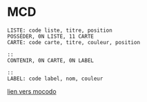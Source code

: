 # MCD

```mocodo
LISTE: code liste, titre, position
POSSÉDER, 0N LISTE, 11 CARTE
CARTE: code carte, titre, couleur, position

::
CONTENIR, 0N CARTE, 0N LABEL

::
LABEL: code label, nom, couleur
```

[lien vers mocodo](https://www.mocodo.net/?mcd=eNrz8QwOcbVSSM5PSVXIySwuSdVRKMksKQJSBfnFmSWZ-XlcAf7BwYc7XVyDdBQM_BR8QBp0FAwNFZwdg0JcucAk1IDkxCIkA5LzS3NSS4uQTOKysuJy9vcLcfXzhBgG1gwx1tHJ1QesAMyCuSgxKTVHRyEvPxduHBcAQ941sQ==)
